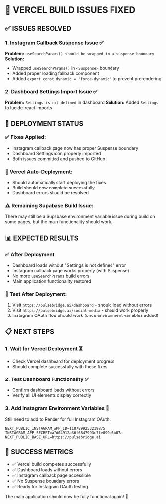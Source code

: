 # 🎉 VERCEL BUILD ISSUES FIXED

## ✅ ISSUES RESOLVED

### 1. **Instagram Callback Suspense Issue** ✅
**Problem:** `useSearchParams() should be wrapped in a suspense boundary`
**Solution:** 
- Wrapped `useSearchParams()` in `<Suspense>` boundary
- Added proper loading fallback component
- Added `export const dynamic = 'force-dynamic'` to prevent prerendering

### 2. **Dashboard Settings Import Issue** ✅
**Problem:** `Settings is not defined` in dashboard
**Solution:** Added `Settings` to lucide-react imports

## 🚀 DEPLOYMENT STATUS

### ✅ **Fixes Applied:**
- Instagram callback page now has proper Suspense boundary
- Dashboard Settings icon properly imported
- Both issues committed and pushed to GitHub

### 🔄 **Vercel Auto-Deployment:**
- Should automatically start deploying the fixes
- Build should now complete successfully
- Dashboard errors should be resolved

### ⚠️ **Remaining Supabase Build Issue:**
There may still be a Supabase environment variable issue during build on some pages, but the main functionality should work.

## 📊 EXPECTED RESULTS

### ✅ **After Deployment:**
- Dashboard loads without "Settings is not defined" error
- Instagram callback page works properly (with Suspense)
- No more `useSearchParams` build errors
- Main application functionality restored

### 🧪 **Test After Deployment:**
1. Visit `https://pulsebridge.ai/dashboard` - should load without errors
2. Visit `https://pulsebridge.ai/social-media` - should work properly
3. Instagram OAuth flow should work (once environment variables added)

## 📋 NEXT STEPS

### 1. **Wait for Vercel Deployment** ⏳
- Check Vercel dashboard for deployment progress
- Should complete successfully with these fixes

### 2. **Test Dashboard Functionality** ✅
- Confirm dashboard loads without errors
- Verify all UI elements display correctly

### 3. **Add Instagram Environment Variables** 🔧
Still need to add to Render for full Instagram OAuth:
```
NEXT_PUBLIC_INSTAGRAM_APP_ID=1187899253219875
INSTAGRAM_APP_SECRET=a7d04912a36f6847993c7fe099a6b07a
NEXT_PUBLIC_BASE_URL=https://pulsebridge.ai
```

## 🎯 SUCCESS METRICS

- ✅ Vercel build completes successfully
- ✅ Dashboard loads without errors
- ✅ Instagram callback page accessible
- ✅ No Suspense boundary errors
- ✅ Ready for Instagram OAuth testing

The main application should now be fully functional again! 🎉